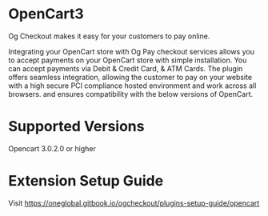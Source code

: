 # OpenCart3

Og Checkout makes it easy for your customers to pay online.

Integrating your OpenCart store with Og Pay checkout services allows you to accept payments on your OpenCart store with simple installation. You can accept payments via Debit & Credit Card, & ATM Cards. The plugin offers seamless integration, allowing the customer to pay on your website with a high secure PCI compliance hosted environment and work across all browsers. and ensures compatibility with the below versions of OpenCart.

# Supported Versions
Opencart 3.0.2.0 or higher

# Extension Setup Guide
Visit
https://oneglobal.gitbook.io/ogcheckout/plugins-setup-guide/opencart
